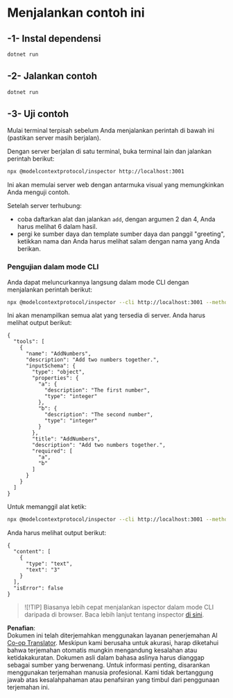 <!--
CO_OP_TRANSLATOR_METADATA:
{
  "original_hash": "b97c5e77cede68533d7a92d0ce89bc0a",
  "translation_date": "2025-05-17T11:57:33+00:00",
  "source_file": "03-GettingStarted/05-sse-server/solution/dotnet/README.md",
  "language_code": "id"
}
-->
# Menjalankan contoh ini

## -1- Instal dependensi

```bash
dotnet run
```

## -2- Jalankan contoh

```bash
dotnet run
```

## -3- Uji contoh

Mulai terminal terpisah sebelum Anda menjalankan perintah di bawah ini (pastikan server masih berjalan).

Dengan server berjalan di satu terminal, buka terminal lain dan jalankan perintah berikut:

```bash
npx @modelcontextprotocol/inspector http://localhost:3001
```

Ini akan memulai server web dengan antarmuka visual yang memungkinkan Anda menguji contoh.

Setelah server terhubung:

- coba daftarkan alat dan jalankan `add`, dengan argumen 2 dan 4, Anda harus melihat 6 dalam hasil.
- pergi ke sumber daya dan template sumber daya dan panggil "greeting", ketikkan nama dan Anda harus melihat salam dengan nama yang Anda berikan.

### Pengujian dalam mode CLI

Anda dapat meluncurkannya langsung dalam mode CLI dengan menjalankan perintah berikut:

```bash 
npx @modelcontextprotocol/inspector --cli http://localhost:3001 --method tools/list
```

Ini akan menampilkan semua alat yang tersedia di server. Anda harus melihat output berikut:

```text
{
  "tools": [
    {
      "name": "AddNumbers",
      "description": "Add two numbers together.",
      "inputSchema": {
        "type": "object",
        "properties": {
          "a": {
            "description": "The first number",
            "type": "integer"
          },
          "b": {
            "description": "The second number",
            "type": "integer"
          }
        },
        "title": "AddNumbers",
        "description": "Add two numbers together.",
        "required": [
          "a",
          "b"
        ]
      }
    }
  ]
}
```

Untuk memanggil alat ketik:

```bash
npx @modelcontextprotocol/inspector --cli http://localhost:3001 --method tools/call --tool-name AddNumbers --tool-arg a=1 --tool-arg b=2
```

Anda harus melihat output berikut:

```text
{
  "content": [
    {
      "type": "text",
      "text": "3"
    }
  ],
  "isError": false
}
```

> ![!TIP]
> Biasanya lebih cepat menjalankan ispector dalam mode CLI daripada di browser.
> Baca lebih lanjut tentang inspector [di sini](https://github.com/modelcontextprotocol/inspector).

**Penafian**:  
Dokumen ini telah diterjemahkan menggunakan layanan penerjemahan AI [Co-op Translator](https://github.com/Azure/co-op-translator). Meskipun kami berusaha untuk akurasi, harap diketahui bahwa terjemahan otomatis mungkin mengandung kesalahan atau ketidakakuratan. Dokumen asli dalam bahasa aslinya harus dianggap sebagai sumber yang berwenang. Untuk informasi penting, disarankan menggunakan terjemahan manusia profesional. Kami tidak bertanggung jawab atas kesalahpahaman atau penafsiran yang timbul dari penggunaan terjemahan ini.
